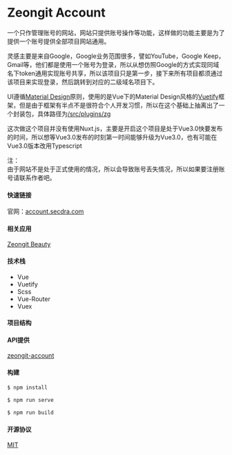 
# Zeongit Account
  一个只作管理账号的网站，网站只提供账号操作等功能，这样做的功能主要是为了提供一个账号提供全部项目网站通用。
  
  灵感主要是来自Google，Google业务范围很多，譬如YouTube，Google Keep，Gmail等，他们都是使用一个账号为登录，所以从想仿照Google的方式实现同域名下token通用实现账号共享，所以该项目只是第一步，接下来所有项目都须通过该项目来实现登录，然后跳转到对应的二级域名项目下。
  
  UI遵循[Material Design](https://www.material.io/)原则，使用的是Vue下的Material Design风格的[Vuetify](https://vuetifyjs.com/)框架，但是由于框架有半点不是很符合个人开发习惯，所以在这个基础上抽离出了一个封装包，具体路径为[/src/plugins/zg](https://github.com/JunJieFu/zeongit-account-web/tree/master/src/plugins/zg)
  
  这次做这个项目并没有使用Nuxt.js，主要是开启这个项目是处于Vue3.0快要发布的时间，所以想等Vue3.0发布的时刻第一时间能够升级为Vue3.0，也有可能在Vue3.0版本改用Typescript
  
  注：   
  由于网站不是处于正式使用的情况，所以会导致账号丢失情况，所以如果要注册账号请联系作者吧。
  
#### 快速链接  
官网：[account.secdra.com](http://account.secdra.com)  

#### 相关应用
[Zeongit Beauty](http://beauty.secdra.com/)
  
#### 技术栈  
 - Vue  
 - Vuetify 
 - Scss  
 - Vue-Router  
 - Vuex  
  
#### 项目结构  
  
#### API提供
[zeongit-account](https://github.com/JunJieFu/zeongit-account)
  
#### 构建  
``` bash  
$ npm install  
  
$ npm run serve  

$ npm run build  
```  

#### 开源协议  
[MIT](https://opensource.org/licenses/MIT)
